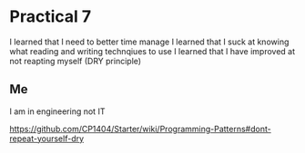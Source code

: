 # Practical 7
I learned that I need to better time manage
I learned that I suck at knowing what reading and writing technqiues to use
I learned that I have improved at not reapting myself (DRY principle)

## Me
I am in engineering not IT


https://github.com/CP1404/Starter/wiki/Programming-Patterns#dont-repeat-yourself-dry
